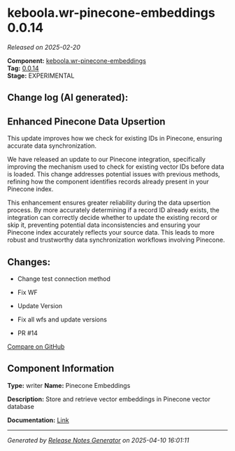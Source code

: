 #  keboola.wr-pinecone-embeddings 0.0.14

_Released on 2025-02-20_

**Component:** [keboola.wr-pinecone-embeddings](https://github.com/keboola/component-embeddings-v2)  
**Tag:** [0.0.14](https://github.com/keboola/component-embeddings-v2/releases/tag/0.0.14)  
**Stage:** EXPERIMENTAL


## Change log (AI generated):
## Enhanced Pinecone Data Upsertion
This update improves how we check for existing IDs in Pinecone, ensuring accurate data synchronization.

We have released an update to our Pinecone integration, specifically improving the mechanism used to check for existing vector IDs before data is loaded. This change addresses potential issues with previous methods, refining how the component identifies records already present in your Pinecone index.

This enhancement ensures greater reliability during the data upsertion process. By more accurately determining if a record ID already exists, the integration can correctly decide whether to update the existing record or skip it, preventing potential data inconsistencies and ensuring your Pinecone index accurately reflects your source data. This leads to more robust and trustworthy data synchronization workflows involving Pinecone.



## Changes:



- Change test connection method 




- Fix WF 




- Update Version 






- Fix all wfs and update versions 




- PR #14 



[Compare on GitHub](https://github.com/keboola/component-embeddings-v2/compare/0.0.13...0.0.14)



## Component Information
**Type:** writer
**Name:** Pinecone Embeddings

**Description:** Store and retrieve vector embeddings in Pinecone vector database


**Documentation:** [Link](https://github.com/keboola/component-embeddings-v2/blob/master/README.md)



---
_Generated by [Release Notes Generator](https://github.com/keboola/release-notes-generator)
on 2025-04-10 16:01:11_
